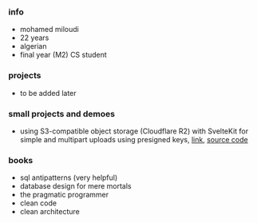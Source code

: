 ### info

- mohamed miloudi
- 22 years
- algerian
- final year (M2) CS student

### projects

<!-- - [Innovium (2023)](/innovium) -->

- to be added later

### small projects and demoes

- using S3-compatible object storage (Cloudflare R2) with SvelteKit for simple and multipart uploads using presigned keys, [link](https://sveltekit-r2-storage.miloudi.dev/), [source code](https://github.com/ricin9/sveltekit-r2-storage)

### books

- sql antipatterns (very helpful)
- database design for mere mortals
- the pragmatic programmer
- clean code
- clean architecture
